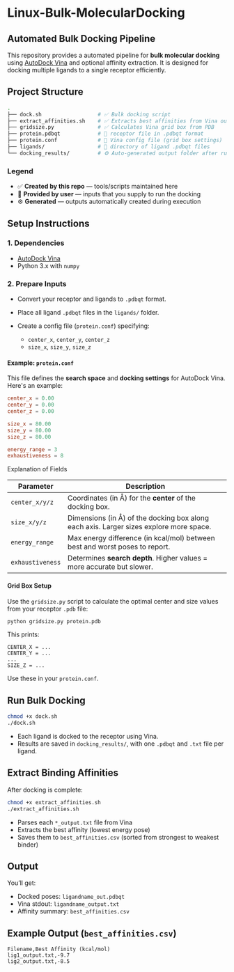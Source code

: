 # Linux-Bulk-MolecularDocking
Automated Bulk Docking Pipeline
---

This repository provides a automated pipeline for **bulk molecular docking** using [AutoDock Vina](http://vina.scripps.edu/) and optional affinity extraction. It is designed for docking multiple ligands to a single receptor efficiently.

## Project Structure

```bash
.
├── dock.sh                  # ✅ Bulk docking script
├── extract_affinities.sh    # ✅ Extracts best affinities from Vina output
├── gridsize.py              # ✅ Calculates Vina grid box from PDB
├── protein.pdbqt            # 🔁 receptor file in .pdbqt format
├── protein.conf             # 🔁 Vina config file (grid box settings)
├── ligands/                 # 🔁 directory of ligand .pdbqt files
└── docking_results/         # ⚙️ Auto-generated output folder after running `dock.sh`
```

### Legend

* ✅ **Created by this repo** — tools/scripts maintained here
* 🔁 **Provided by user** — inputs that you supply to run the docking
* ⚙️ **Generated** — outputs automatically created during execution


## Setup Instructions

### 1. **Dependencies**

* [AutoDock Vina](https://github.com/ccsb-scripps/AutoDock-Vina/releases)
* Python 3.x with `numpy`

### 2. **Prepare Inputs**

* Convert your receptor and ligands to `.pdbqt` format.
* Place all ligand `.pdbqt` files in the `ligands/` folder.
* Create a config file (`protein.conf`) specifying:

  * `center_x`, `center_y`, `center_z`
  * `size_x`, `size_y`, `size_z`

#### Example: `protein.conf`

This file defines the **search space** and **docking settings** for AutoDock Vina. Here's an example:

```conf
center_x = 0.00
center_y = 0.00
center_z = 0.00

size_x = 80.00
size_y = 80.00
size_z = 80.00

energy_range = 3
exhaustiveness = 8
```
Explanation of Fields

| Parameter        | Description                                                                            |
| ---------------- | -------------------------------------------------------------------------------------- |
| `center_x/y/z`   | Coordinates (in Å) for the **center** of the docking box.                              |
| `size_x/y/z`     | Dimensions (in Å) of the docking box along each axis. Larger sizes explore more space. |
| `energy_range`   | Max energy difference (in kcal/mol) between best and worst poses to report.            |
| `exhaustiveness` | Determines **search depth**. Higher values = more accurate but slower.                 |


#### Grid Box Setup

Use the `gridsize.py` script to calculate the optimal center and size values from your receptor `.pdb` file:

```bash
python gridsize.py protein.pdb
```
This prints:

```
CENTER_X = ...
CENTER_Y = ...
...
SIZE_Z = ...
```

Use these in your `protein.conf`.

## Run Bulk Docking

```bash
chmod +x dock.sh
./dock.sh
```

* Each ligand is docked to the receptor using Vina.
* Results are saved in `docking_results/`, with one `.pdbqt` and `.txt` file per ligand.

## Extract Binding Affinities

After docking is complete:

```bash
chmod +x extract_affinities.sh
./extract_affinities.sh
```

* Parses each `*_output.txt` file from Vina
* Extracts the best affinity (lowest energy pose)
* Saves them to `best_affinities.csv` (sorted from strongest to weakest binder)

## Output

You’ll get:

* Docked poses: `ligandname_out.pdbqt`
* Vina stdout: `ligandname_output.txt`
* Affinity summary: `best_affinities.csv`

## Example Output (`best_affinities.csv`)

```csv
Filename,Best Affinity (kcal/mol)
lig1_output.txt,-9.7
lig2_output.txt,-8.5
```
